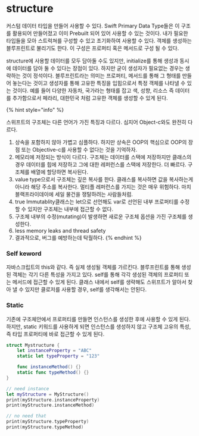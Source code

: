 # structure

커스텀 데이터 타입을 만들어 사용할 수 있다. Swift Primary Data Type들은 이 구조를 활용되어 만들어졌고 이미 Prebuilt 되어 있어 사용할 수 있는 것이다. 내가 필요한 타입들을 모아 스트럭쳐를 구성할 수 있고 초기화하여 사용할 수 있다. 객체를 생성하는 블루프린트로 불리기도 한다. 이 구성은 프로퍼티 혹은 메서드로 구성 될 수 있다.

structure에 사용할 데이터를 모두 담아둘 수도 있지만, initialize를 통해 생성과 동시에 데이터를 담아 둘 수 있다는 장점이 있다. 하지만 굳이 생성자가 필요없는 경우는 생략하는 것이 정석이다. 블루프린트라는 의미는 프로퍼티, 메서드를 통해 그 형태를 만들어 놓는다는 것이고 생성자를 통해 고유한 특징을 입힘으로서 특정 객체를 나타낼 수 있는 것이다. 예를 들어 다양한 자동차, 국가라는 형태를 잡고 색, 성향, 리소스 즉 데이터를 추가함으로서 페라리, 대한민국 처럼 고유한 객체를 생성할 수 있게 된다.

{% hint style="info" %}


스위프트의 구조체는 다른 언어가 가진 특징과 다르다. 심지어 Object-c와도 완전히 다르다.

1. 상속을 포함하지 않아 가볍고 심플하다. 하지만 상속은 OOP의 핵심으로 OOP의 장점 또는 Objective-c를 사용할 수 없다는 것을 기억하자.
2. 메모리에 저장되는 방식이 다르다. 구조체는 데이터를 스택에 저장하지만 클래스의 경우 데이터를 힙에 저장하고 그에 대한 레퍼런스를 스택에 저장한다. 더 빠르다. 구조체를 배열에 할당하면 복사된다.
3. value type으로서 구조체는 깊은 복사를 한다. 클래스를 복사하면 값을 복사하는게 아니라 해당 주소를 복사한다. 멀티플 레퍼런스를 가지는 것은 매우 위험하다. 마치 블랙프라이데이에 세일 물건을 쟁탈하려는 사람들처럼.
4. true Immutablity클래스는 let으로 선언해도 var로 선언된 내부 프로퍼티를 수정할 수 있지만 구조체는 내부에 접근할 수 없다.
5. 구조체 내부의 수정(mutating)이 발생하면 새로운 구조체 옵션을 가진 구조체를 생성한다.
6. less memory leaks and thread safety
7. 결과적으로, 버그를 예방하는데 탁월하다.
{% endhint %}



### Self keword

자바스크립트의 this와 같다. 즉 실제 생성될 객체를 가르킨다. 블루프린트를 통해 생성된 객체는 각기 다른 특성을 가지고 있다. self를 통해 각각 생성된 객체의 프로퍼티 또는 메서드에 접근할 수 있게 된다. 클래스 내에서 self를 생략해도 스위프트가 알아서 찾아 낼 수 있지만 클로저를 사용할 경우, self를 생각해서는 안된다.



### Static

기존에 구조체안에서 프로퍼티를 만들면 인스턴스를 생성한 후에 사용할 수 있게 된다. 하지만, static 키워드를 사용하게 되면 인스턴스를 생성하지 않고 구조체 고유의 특성, 즉 타입 프로퍼티에 바로 접근할 수 있게 된다.

```swift
struct Mystructure {
	let instanceProperty = "ABC"
	static let typeProperty = "123"

	func instanceMethod() {}
	static func typeMethod() {}
}

// need instance
let myStructure = MyStructure()
print(myStructure.instanceProperty)
print(myStructure.instanceMethod)

// no need that
print(myStructure.typeProperty)
print(myStructure.typeMethod)
```

